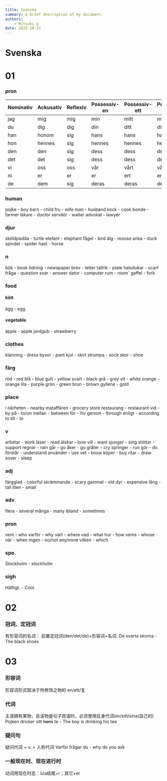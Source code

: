 ```yaml
---
title: Svenska
summary: A brief description of my document.
authors:
    - Mitsuki_G
date: 2025-10-21
---
```

# Svenska

</p><h1 id="01" name="01"><strong>01</strong></h1><p>

### pron

| Nominativ | Ackusativ | Reflexiv | Possessiv-en | Possessiv-ett | Possessiv-flertal |
| ------------ | ------------- | ------------ | ------------ |------------ |------------ |
| jag | mig | mig | min | mitt | mina |
| du | dig  | dig | din | ditt | dina |
| han | honom  | sig | hans | hans | hans |
| hon | hennes  | sig | hennes | hennes | hennes |
| den | den | sig | dess | dess | dess |
| det | det | sig | dess | dess | dess |
| vi | oss | oss | vår | vårt | våra |
| ni | er | er | er | ert | era |
| de | dem | sig | deras | deras | deras |

### human
pojke - boy
barn - child
fru - wife
man - husband
kock - cook
bonde - farmer
läkare - doctor
servitör - waiter
advokat - lawyer

### djur
sköldpadda - turtle
elefant - elephant
fågel - bird
älg - moose
anka - duck
spindel - spider
hast - horse

### n
bök - book
tidning - newspaper
brev - letter
tallrik - plate
halsdukar - scarf
fråga - question
svar - answer
dator - computer
rum - room´
gaffel - fork

### food 
#### kött
ägg - egg

#### vegetable
äpple - apple
jordgub - strawberry

### clothes
klanning - dress
byxor - pant
kjol - skirt
strumpa - sock
skor - shoe


### färg
röd - red
blå - blue
gult - yellow
svart - black
grå - grey
vit - white
orange - orange
lila - purple
grön - green
brun - brown
gyllene - gold

### place
i närheten - nearby
mataffären - grocery store
restaurang - restaurant
vid - by
på - to/on 
mellan - between
för - for
genom - through
enligt - according to
till - to

### v
arbetar - work
läser - read
älskar - love
vill - want
sjunger - sing
stöttar - support
regnar - rain
går - go
åker - go
gråter - cry
springer - run
gör - do
förstår - understand
använder - use
vet - know
köper - buy
ritar - draw
sover - sleep


### adj
färgglad - colorful
skrämmande - scary
gammal - old
dyr - expensive
lång - tall
liten - small


### adv
flera - several
många - many
ibland - sometimes

### pron
vem - who
varför - why
vart - where
vad - what
hur - how
vems - whose
när - when
ingen - no/not any/none
vilken - which

### spe.
Stockholm - stockholm


### sigh
Häftigt. - Cool.

</p><h1 id="01" name="01"><strong>02</strong></h1><p>

### 冠词、定冠词

有形容词的名词： 前置定冠词(den/det/de)+形容词+名词.
De svarta skorna - The black shoes

</p><h1 id="01" name="01"><strong>03</strong></h1><p>

### 形容词
形容词形式取决于所修饰之物的 en/ett/复

### 代词

主语拥有某物，且该物是句子宾语时，必须使用反身代词sin/sitt/sina(自己的)
Pojken dricker sitt ~~hans~~ te - The boy is drinking his tea

### 疑问句

疑问代词 + v. + 人称代词 
Varför frågar du - why do you ask

### 一般现在时、现在进行时
动词用现在时态：以a结尾+r；其它+er
